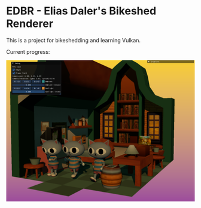 # EDBR - Elias Daler's Bikeshed Renderer

This is a project for bikeshedding and learning Vulkan.

Current progress:

![shadows](screenshots/03.png)

